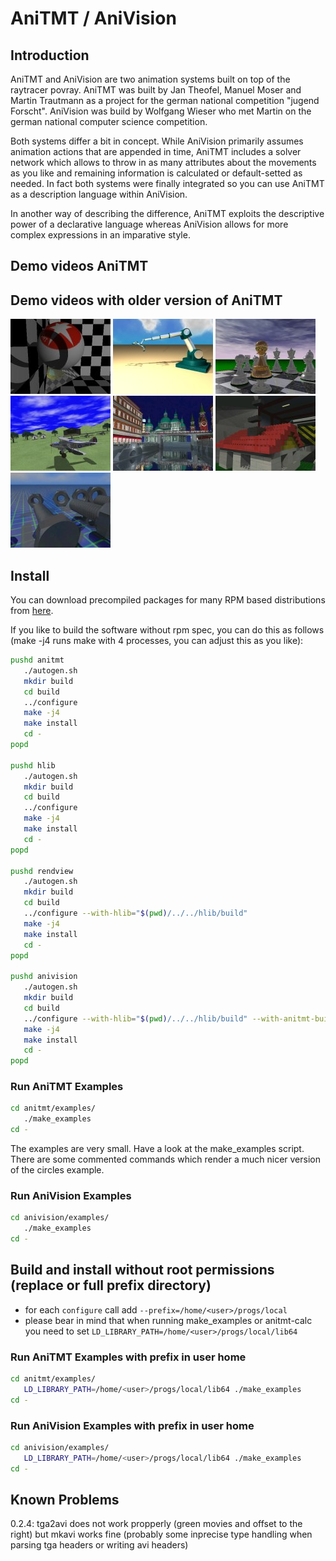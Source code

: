 # AniTMT / AniVision

## Introduction

AniTMT and AniVision are two animation systems built on top of the raytracer
povray. AniTMT was built by Jan Theofel, Manuel Moser and Martin Trautmann as
a project for the german national competition "jugend Forscht". AniVision was
build by Wolfgang Wieser who met Martin on the german national computer
science competition.

Both systems differ a bit in concept. While AniVision primarily assumes
animation actions that are appended in time, AniTMT includes a solver network
which allows to throw in as many attributes about the movements as you like
and remaining information is calculated or default-setted as needed. In fact
both systems were finally integrated so you can use AniTMT as a description
language within AniVision.

In another way of describing the difference, AniTMT exploits the descriptive
power of a declarative language whereas AniVision allows for more complex
expressions in an imparative style. 

## Demo videos AniTMT

## Demo videos with older version of AniTMT

[![flight_camera](/doc/imgs/flight_camera.jpg)](http://youtu.be/bpzJQJiBTDc)
[![robot](/doc/imgs/robot.jpg)](http://youtu.be/WUZZ7e0Wn34)
[![chess](/doc/imgs/chess.jpg)](http://youtu.be/Ez9cTCQDfwA)
[![iaflight](/doc/imgs/iaflight.jpg)](http://youtu.be/RF4hHDXmrjs)
[![gotime](/doc/imgs/gotime.jpg)](http://youtu.be/Os3Z28F0_6I)
[![lego](/doc/imgs/lego.jpg)](http://youtu.be/NzevFstjBl8)
[![nuts](/doc/imgs/nuts.jpg)](http://youtu.be/JZdZi4oEnKA)

## Install

You can download precompiled packages for many RPM based distributions from
[here](https://build.opensuse.org/project/show/home:trautm).

If you like to build the software without rpm spec, you can do this as
follows (make -j4 runs make with 4 processes, you can adjust this as you like):
```bash
pushd anitmt
   ./autogen.sh
   mkdir build
   cd build
   ../configure
   make -j4
   make install
   cd -
popd

pushd hlib
   ./autogen.sh
   mkdir build
   cd build
   ../configure
   make -j4
   make install
   cd -
popd

pushd rendview
   ./autogen.sh
   mkdir build
   cd build
   ../configure --with-hlib="$(pwd)/../../hlib/build"
   make -j4
   make install
   cd -
popd

pushd anivision
   ./autogen.sh
   mkdir build
   cd build
   ../configure --with-hlib="$(pwd)/../../hlib/build" --with-anitmt-build="$(pwd)/../../anitmt/build" --with-anitmt-src="$(pwd)/../../anitmt"
   make -j4
   make install
   cd -
popd
```

### Run AniTMT Examples

```bash
cd anitmt/examples/
   ./make_examples
cd -
```

The examples are very small. Have a look at the make_examples script. There
are some commented commands which render a much nicer version of the circles example.

### Run AniVision Examples

```bash
cd anivision/examples/
   ./make_examples
cd -
```

## Build and install without root permissions (replace <user> or full prefix directory)

- for each `configure` call add `--prefix=/home/<user>/progs/local`
- please bear in mind that when running make_examples or anitmt-calc you need
to set `LD_LIBRARY_PATH=/home/<user>/progs/local/lib64`

### Run AniTMT Examples with prefix in user home

```bash
cd anitmt/examples/
   LD_LIBRARY_PATH=/home/<user>/progs/local/lib64 ./make_examples
cd -
```

### Run AniVision Examples with prefix in user home

```bash
cd anivision/examples/
   LD_LIBRARY_PATH=/home/<user>/progs/local/lib64 ./make_examples
cd -
```


## Known Problems

0.2.4: tga2avi does not work propperly (green movies and offset to the right) but mkavi
works fine (probably some inprecise type handling when parsing tga headers or
writing avi headers)
